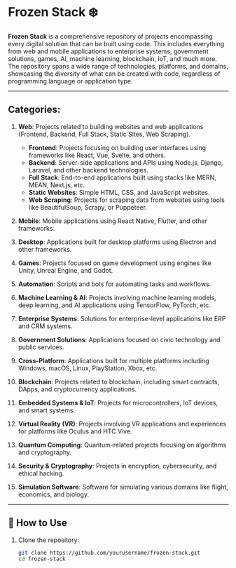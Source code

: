 # Frozen Stack ❄️  

**Frozen Stack** is a comprehensive repository of projects encompassing every digital solution that can be built using code. This includes everything from web and mobile applications to enterprise systems, government solutions, games, AI, machine learning, blockchain, IoT, and much more. The repository spans a wide range of technologies, platforms, and domains, showcasing the diversity of what can be created with code, regardless of programming language or application type.  

---

## Categories:  
1. **Web**: Projects related to building websites and web applications (Frontend, Backend, Full Stack, Static Sites, Web Scraping).  
   - **Frontend**: Projects focusing on building user interfaces using frameworks like React, Vue, Svelte, and others.  
   - **Backend**: Server-side applications and APIs using Node.js, Django, Laravel, and other backend technologies.  
   - **Full Stack**: End-to-end applications built using stacks like MERN, MEAN, Next.js, etc.  
   - **Static Websites**: Simple HTML, CSS, and JavaScript websites.  
   - **Web Scraping**: Projects for scraping data from websites using tools like BeautifulSoup, Scrapy, or Puppeteer.  

2. **Mobile**: Mobile applications using React Native, Flutter, and other frameworks.  
3. **Desktop**: Applications built for desktop platforms using Electron and other frameworks.  
4. **Games**: Projects focused on game development using engines like Unity, Unreal Engine, and Godot.  
5. **Automation**: Scripts and bots for automating tasks and workflows.  
6. **Machine Learning & AI**: Projects involving machine learning models, deep learning, and AI applications using TensorFlow, PyTorch, etc.  
7. **Enterprise Systems**: Solutions for enterprise-level applications like ERP and CRM systems.  
8. **Government Solutions**: Applications focused on civic technology and public services.  
9. **Cross-Platform**: Applications built for multiple platforms including Windows, macOS, Linux, PlayStation, Xbox, etc.  
10. **Blockchain**: Projects related to blockchain, including smart contracts, DApps, and cryptocurrency applications.  
11. **Embedded Systems & IoT**: Projects for microcontrollers, IoT devices, and smart systems.  
12. **Virtual Reality (VR)**: Projects involving VR applications and experiences for platforms like Oculus and HTC Vive.  
13. **Quantum Computing**: Quantum-related projects focusing on algorithms and cryptography.  
14. **Security & Cryptography**: Projects in encryption, cybersecurity, and ethical hacking.  
15. **Simulation Software**: Software for simulating various domains like flight, economics, and biology.  

---

## 🌟 How to Use  

1. Clone the repository:  
   ```bash
   git clone https://github.com/yourusername/frozen-stack.git  
   cd frozen-stack  